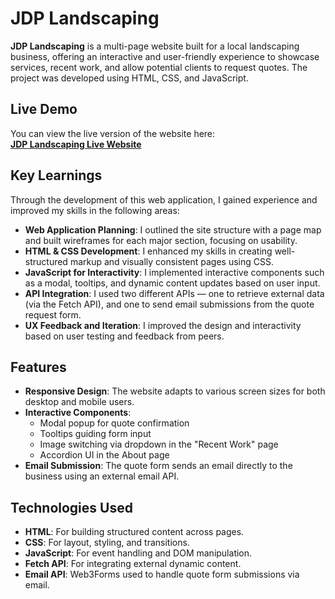 # JDP Landscaping

**JDP Landscaping** is a multi-page website built for a local landscaping business, offering an interactive and user-friendly experience to showcase services, recent work, and allow potential clients to request quotes. The project was developed using HTML, CSS, and JavaScript.

## Live Demo

You can view the live version of the website here:  
[**JDP Landscaping Live Website**](https://harryjohn250.github.io/jdp-landscaping/index.html)

## Key Learnings

Through the development of this web application, I gained experience and improved my skills in the following areas:

- **Web Application Planning**: I outlined the site structure with a page map and built wireframes for each major section, focusing on usability.
- **HTML & CSS Development**: I enhanced my skills in creating well-structured markup and visually consistent pages using CSS.
- **JavaScript for Interactivity**: I implemented interactive components such as a modal, tooltips, and dynamic content updates based on user input.
- **API Integration**: I used two different APIs — one to retrieve external data (via the Fetch API), and one to send email submissions from the quote request form.
- **UX Feedback and Iteration**: I improved the design and interactivity based on user testing and feedback from peers.

## Features

- **Responsive Design**: The website adapts to various screen sizes for both desktop and mobile users.
- **Interactive Components**:
  - Modal popup for quote confirmation
  - Tooltips guiding form input
  - Image switching via dropdown in the "Recent Work" page
  - Accordion UI in the About page
- **Email Submission**: The quote form sends an email directly to the business using an external email API.

## Technologies Used

- **HTML**: For building structured content across pages.
- **CSS**: For layout, styling, and transitions.
- **JavaScript**: For event handling and DOM manipulation.
- **Fetch API**: For integrating external dynamic content.
- **Email API**: Web3Forms used to handle quote form submissions via email.

